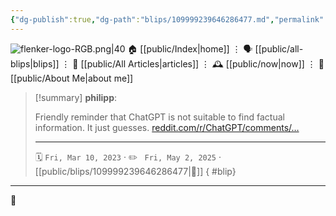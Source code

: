 ```yaml
---
{"dg-publish":true,"dg-path":"blips/109999239646286477.md","permalink":"/blips/109999239646286477/","title":"philipp on mastodon @ 2023-03-10","created":"2023-03-10T13:33:14","updated":"2025-05-02T08:50:43"}
---
```



<div class="transclusion internal-embed is-loaded"><div class="markdown-embed">




![flenker-logo-RGB.png|40](/img/user/attachments/flenker-logo-RGB.png)
🏠 [[public/Index\|home]]  ⋮ 🗣️ [[public/all-blips\|blips]] ⋮  📝 [[public/All Articles\|articles]]  ⋮ 🕰️ [[public/now\|now]] ⋮ 🪪 [[public/About Me\|about me]]


</div></div>


> [!summary] **philipp**:
>
> Friendly reminder that ChatGPT is not suitable to find factual information. It just guesses. [reddit.com/r/ChatGPT/comments/…](https://www.reddit.com/r/ChatGPT/comments/zzph8s/chatgpt_cant_count/)
> - - -
>
> 🗓️ <code>Fri, Mar 10, 2023</code>  · ✏️ <code> Fri, May 2, 2025</code>  · [[public/blips/109999239646286477\|🔗]]
{ #blip}


- - -

 👾
